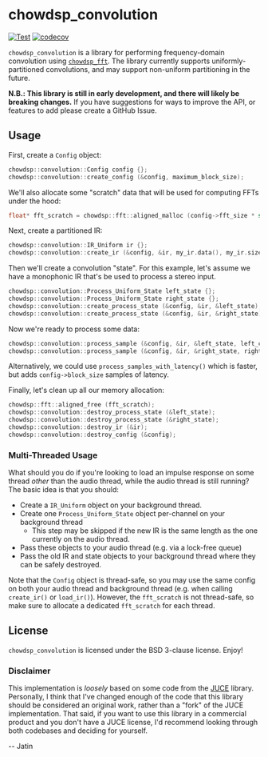 # chowdsp_convolution

[![Test](https://github.com/Chowdhury-DSP/chowdsp_convolution/actions/workflows/test.yml/badge.svg)](https://github.com/Chowdhury-DSP/chowdsp_convolution/actions/workflows/test.yml)
[![codecov](https://codecov.io/gh/Chowdhury-DSP/chowdsp_convolution/graph/badge.svg?token=3WCDKPHA58)](https://codecov.io/gh/Chowdhury-DSP/chowdsp_convolution)

`chowdsp_convolution` is a library for performing frequency-domain
convolution using [`chowdsp_fft`](https://github.com/Chowdhury-DSP/chowdsp_fft).
The library currently supports uniformly-partitioned convolutions,
and may support non-uniform partitioning in the future.

**N.B.: This library is still in early development, and
there will likely be breaking changes.** If you have
suggestions for ways to improve the API, or features to
add please create a GitHub Issue.

## Usage

First, create a `Config` object:

```cpp
chowdsp::convolution::Config config {};
chowdsp::convolution::create_config (&config, maximum_block_size);
```

We'll also allocate some "scratch" data that will be used for computing
FFTs under the hood:

```cpp
float* fft_scratch = chowdsp::fft::aligned_malloc (config->fft_size * sizeof (float));
```

Next, create a partitioned IR:

```cpp
chowdsp::convolution::IR_Uniform ir {};
chowdsp::convolution::create_ir (&config, &ir, my_ir.data(), my_ir.size());
```

Then we'll create a convolution "state". For this example, let's assume
we have a monophonic IR that's be used to process a stereo input.
```cpp
chowdsp::convolution::Process_Uniform_State left_state {};
chowdsp::convolution::Process_Uniform_State right_state {};
chowdsp::convolution::create_process_state (&config, &ir, &left_state);
chowdsp::convolution::create_process_state (&config, &ir, &right_state);
```

Now we're ready to process some data:

```cpp
chowdsp::convolution::process_sample (&config, &ir, &left_state, left_channel_data, left_channel_data, num_samples, fft_scratch);
chowdsp::convolution::process_sample (&config, &ir, &right_state, right_channel_data, right_channel_data, num_samples, fft_scratch);
```

Alternatively, we could use `process_samples_with_latency()` which is
faster, but adds `config->block_size` samples of latency.

Finally, let's clean up all our memory allocation:

```cpp
chowdsp::fft::aligned_free (fft_scratch);
chowdsp::convolution::destroy_process_state (&left_state);
chowdsp::convolution::destroy_process_state (&right_state);
chowdsp::convolution::destroy_ir (&ir);
chowdsp::convolution::destroy_config (&config);
```

### Multi-Threaded Usage

What should you do if you're looking to load an impulse response
on some thread *other* than the audio thread, while the audio
thread is still running? The basic idea is that you should:
- Create a `IR_Uniform` object on your background thread.
- Create one `Process_Uniform_State` object per-channel on your background thread
  - This step may be skipped if the new IR is the same length as the one currently on the audio thread.
- Pass these objects to your audio thread (e.g. via a lock-free queue)
- Pass the old IR and state objects to your background thread where they can be safely destroyed.

Note that the `Config` object is thread-safe, so you may use the
same config on both your audio thread and background thread (e.g.
when calling `create_ir()` or `load_ir()`). However, the `fft_scratch`
is not thread-safe, so make sure to allocate a dedicated `fft_scratch`
for each thread.

## License

`chowdsp_convolution` is licensed under the BSD 3-clause license. Enjoy!

### Disclaimer

This implementation is *loosely* based on some code from the
[JUCE](https://github.com/juce-framework/juce) library. Personally,
I think that I've changed enough of the code that this library should
be considered an original work, rather than a "fork" of the JUCE
implementation. That said, if you want to use this library in a
commercial product and you don't have a JUCE license, I'd recommend
looking through both codebases and deciding for yourself.

-- Jatin
